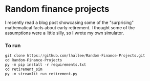 # Random finance projects

I recently read a blog post showcasing some of the "surprising" mathematical facts about early retirement.
I thought some of the assumptions were a little silly, so I wrote my own simulator.

### To run

```python
git clone https://github.com/lhallee/Random-Finance-Projects.git
cd Random-Finance-Projects
py -m pip install -r requirements.txt 
cd retirement_sim
py -m streamlit run retirement.py
```